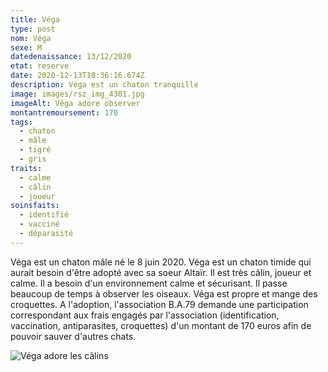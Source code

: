 ```yaml
---
title: Véga
type: post
nom: Véga
sexe: M
datedenaissance: 13/12/2020
etat: reserve
date: 2020-12-13T18:36:16.674Z
description: Véga est un chaton tranquille
image: images/rsz_img_4301.jpg
imageAlt: Véga adore observer
montantremoursement: 170
tags:
  - chaton
  - mâle
  - tigré
  - gris
traits:
  - calme
  - câlin
  - joueur
soinsfaits:
  - identifié
  - vacciné
  - déparasité
---
```

Véga est un chaton mâle né le 8 juin 2020. Véga est un chaton timide qui aurait besoin d'être adopté avec sa soeur Altaïr. Il est très câlin, joueur et calme. Il a besoin d'un environnement calme et sécurisant. Il passe beaucoup de temps à observer les oiseaux. Véga est propre et mange des croquettes. A l'adoption, l'association B.A.79 demande une participation correspondant aux frais engagés par l'association (identification, vaccination, antiparasites, croquettes) d'un montant de 170 euros afin de pouvoir sauver d'autres chats.

![](images/rsz_20201003_175723.jpg "Véga adore les câlins")